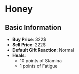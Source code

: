 # Honey

## Basic Information

- **Buy Price**: 322$
- **Sell Price**: 222$
- **Default Gift Reaction**: Normal
- **Heals**:
  - 10 points of Stamina
  - 1 points of Fatigue